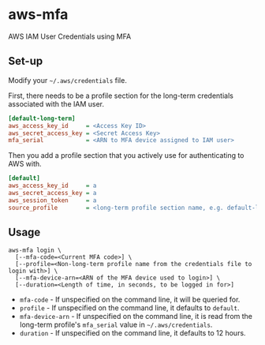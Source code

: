 # aws-mfa

AWS IAM User Credentials using MFA

## Set-up

Modify your `~/.aws/credentials` file.

First, there needs to be a profile section for the long-term credentials associated with the IAM user.

```ini
[default-long-term]
aws_access_key_id     = <Access Key ID>
aws_secret_access_key = <Secret Access Key>
mfa_serial            = <ARN to MFA device assigned to IAM user>
```

Then you add a profile section that you actively use for authenticating to AWS with.

```ini
[default]
aws_access_key_id     = a
aws_secret_access_key = a
aws_session_token     = a
source_profile        = <long-term profile section name, e.g. default-long-term>
```

## Usage

```shell
aws-mfa login \
  [--mfa-code=<Current MFA code>] \
  [--profile=<Non-long-term profile name from the credentials file to login with>] \
  [--mfa-device-arn=<ARN of the MFA device used to login>] \
  [--duration=<Length of time, in seconds, to be logged in for>]
```

- `mfa-code` - If unspecified on the command line, it will be queried for.
- `profile` - If unspecified on the command line, it defaults to `default`.
- `mfa-device-arn` - If unspecified on the command line, it is read from the long-term profile's `mfa_serial` value in `~/.aws/credentials`.
- `duration` - If unspecified on the command line, it defaults to 12 hours.

